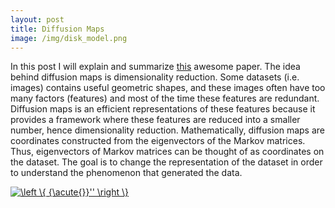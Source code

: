 ```yaml
---
layout: post
title: Diffusion Maps
image: /img/disk_model.png
---
```


In this post I will explain and summarize [this](https://www.sciencedirect.com/science/article/pii/S1063520306000546) awesome paper.  The idea behind diffusion maps is dimensionality reduction.  Some datasets (i.e. images) contains useful geometric shapes, and these images often have too many factors (features) and most of the time these features are redundant. Diffusion maps is an efficient representations of these features because it provides a framework where these features are reduced into a smaller number, hence dimensionality reduction.  Mathematically, diffusion maps are coordinates constructed from the eigenvectors of the Markov matrices. Thus, eigenvectors of Markov matrices can be thought of as coordinates on the dataset.  The goal is to change the representation of the dataset in order to understand the phenomenon that generated the data.  


<a href="https://www.codecogs.com/eqnedit.php?latex=\left&space;\{&space;{\acute{}}''&space;\right&space;\}" target="_blank"><img src="https://latex.codecogs.com/gif.latex?\left&space;\{&space;{\acute{}}''&space;\right&space;\}" title="\left \{ {\acute{}}'' \right \}" /></a>


